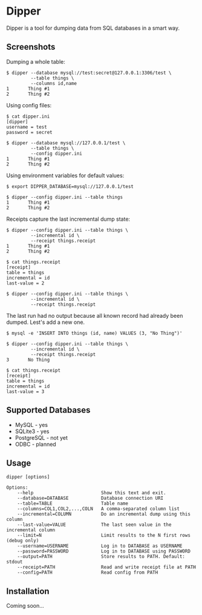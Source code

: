 Dipper
======

Dipper is a tool for dumping data from SQL databases in a smart way.

Screenshots
-----------

Dumping a whole table:

    $ dipper --database mysql://test:secret@127.0.0.1:3306/test \
             --table things \
             --columns id,name
    1       Thing #1
    2       Thing #2

Using config files:

    $ cat dipper.ini
    [dipper]
    username = test
    password = secret

    $ dipper --database mysql://127.0.0.1/test \
             --table things \
             --config dipper.ini
    1       Thing #1
    2       Thing #2

Using environment variables for default values:

    $ export DIPPER_DATABASE=mysql://127.0.0.1/test

    $ dipper --config dipper.ini --table things
    1       Thing #1
    2       Thing #2

Receipts capture the last incremental dump state:

    $ dipper --config dipper.ini --table things \
             --incremental id \
             --receipt things.receipt
    1       Thing #1
    2       Thing #2

    $ cat things.receipt
    [receipt]
    table = things
    incremental = id
    last-value = 2

    $ dipper --config dipper.ini --table things \
             --incremental id \
             --receipt things.receipt

The last run had no output because all known record had already been dumped.
Lest's add a new one.

    $ mysql -e 'INSERT INTO things (id, name) VALUES (3, "No Thing")'

    $ dipper --config dipper.ini --table things \
             --incremental id \
             --receipt things.receipt
    3       No Thing

    $ cat things.receipt
    [receipt]
    table = things
    incremental = id
    last-value = 3


Supported Databases
-------------------

* MySQL - yes
* SQLite3 - yes
* PostgreSQL - not yet
* ODBC - planned

Usage
-----

    dipper [options]

    Options:
        --help                         Show this text and exit.
        --database=DATABASE            Database connection URI
        --table=TABLE                  Table name
        --columns=COL1,COL2,...,COLN   A comma-separated column list
        --incremental=COLUMN           Do an incremental dump using this column
        --last-value=VALUE             The last seen value in the incremental column
        --limit=N                      Limit results to the N first rows (debug only)
        --username=USERNAME            Log in to DATABASE as USERNAME
        --password=PASSWORD            Log in to DATABASE using PASSWORD
        --output=PATH                  Store results to PATH. Default: stdout
        --receipt=PATH                 Read and write receipt file at PATH
        --config=PATH                  Read config from PATH


Installation
------------

Coming soon...
